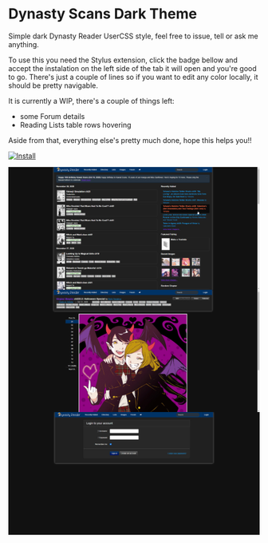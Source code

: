 # Dynasty Scans Dark Theme
Simple dark Dynasty Reader UserCSS style, feel free to issue, tell or ask me anything.

To use this you need the Stylus extension, click the badge bellow and accept the instalation on the left side of the tab it will open and you're good to go.
There's just a couple of lines so if you want to edit any color locally, it should be pretty navigable.

It is currently a WIP, there's a couple of things left:
- some Forum details
- Reading Lists table rows hovering

Aside from that, everything else's pretty much done, hope this helps you!!

[![Install](https://img.shields.io/badge/Install%20directly%20with-Stylus-00adad.svg)](https://raw.githubusercontent.com/ikorobus/DynastyScansDarkTheme/main/dsdt.user.css)


<img align="center" src="https://raw.githubusercontent.com/ikorobus/DynastyScansDarkTheme/main/images/sample01.png"></img>
<img align="center" src="https://raw.githubusercontent.com/ikorobus/DynastyScansDarkTheme/main/images/sample02.png"></img>
<img align="center" src="https://raw.githubusercontent.com/ikorobus/DynastyScansDarkTheme/main/images/sample03.png"></img>

